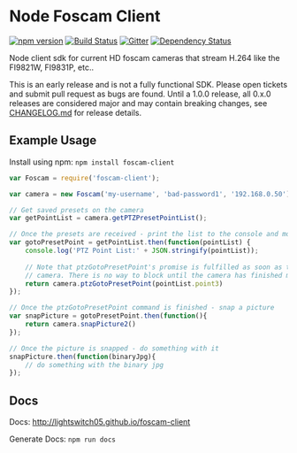 Node Foscam Client
==================

[![npm version](https://badge.fury.io/js/foscam-client.svg)](https://badge.fury.io/js/foscam-client)
[![Build Status](https://travis-ci.org/lightswitch05/foscam-client.svg)](https://travis-ci.org/lightswitch05/foscam-client)
[![Gitter](https://badges.gitter.im/Join%20Chat.svg)](https://gitter.im/lightswitch05/foscam-client?utm_source=badge&utm_medium=badge&utm_campaign=pr-badge)
[![Dependency Status](https://gemnasium.com/lightswitch05/foscam-client.svg)](https://gemnasium.com/lightswitch05/foscam-client)

Node client sdk for current HD foscam cameras that stream H.264 like the FI9821W, FI9831P, etc..

This is an early release and is not a fully functional SDK. Please open tickets and submit pull request as bugs are found. Until a 1.0.0 release, all 0.x.0 releases are considered major and may contain breaking changes, see [CHANGELOG.md](//github.com/lightswitch05/foscam-client/blob/master/CHANGELOG.md) for release details.

Example Usage
-------------

Install using npm: `npm install foscam-client`

```JavaScript
var Foscam = require('foscam-client');

var camera = new Foscam('my-username', 'bad-password1', '192.168.0.50');

// Get saved presets on the camera
var getPointList = camera.getPTZPresetPointList();

// Once the presets are received - print the list to the console and move to the 3rd saved preset
var gotoPresetPoint = getPointList.then(function(pointList) {
    console.log('PTZ Point List:' + JSON.stringify(pointList));
    
    // Note that ptzGotoPresetPoint's promise is fulfilled as soon as the command is received by the
    // camera. There is no way to block until the camera has finished moving to the location.
    return camera.ptzGotoPresetPoint(pointList.point3)
});

// Once the ptzGotoPresetPoint command is finished - snap a picture
var snapPicture = gotoPresetPoint.then(function(){
    return camera.snapPicture2()
});

// Once the picture is snapped - do something with it
snapPicture.then(function(binaryJpg){
    // do something with the binary jpg
});

```

Docs
----

Docs: http://lightswitch05.github.io/foscam-client

Generate Docs: `npm run docs`
